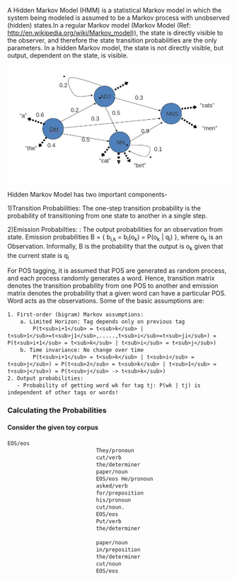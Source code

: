  A Hidden Markov Model (HMM) is a statistical Markov model in which the system being modeled is assumed to be a Markov process with unobserved (hidden) states.In a regular Markov model (Markov Model (Ref: http://en.wikipedia.org/wiki/Markov_model)), the state is directly visible to the observer, and therefore the state transition probabilities are the only parameters. In a hidden Markov model, the state is not directly visible, but output, dependent on the state, is visible.

<img src="images/hmm.jpg">

Hidden Markov Model has two important components-

1)Transition Probabilities: The one-step transition probability is the probability of transitioning from one state to another in a single step.

2)Emission Probabilties: : The output probabilities for an observation from state. Emission probabilities B = { b<sub>i,k</sub> = b<sub>i</sub>(o<sub>k</sub>) = P(o<sub>k</sub> | q<sub>i</sub>) }, where o<sub>k</sub> is an Observation. Informally, B is the probability that the output is o<sub>k</sub> given that the current state is q<sub>i</sub>

For POS tagging, it is assumed that POS are generated as random process, and each process randomly generates a word. Hence, transition matrix denotes the transition probability from one POS to another and emission matrix denotes the probability that a given word can have a particular POS. Word acts as the observations. Some of the basic assumptions are:

```
1. First-order (bigram) Markov assumptions:
   	a. Limited Horizon: Tag depends only on previous tag
		P(t<sub>i+1</sub> = t<sub>k</sub> | t<sub>1</sub>=t<sub>j1</sub>,.....,t<sub>i</sub>=t<sub>ji</sub>) = P(t<sub>i+1</sub> = t<sub>k</sub> | t<sub>i</sub> = t<sub>j</sub>)
	b. Time invariance: No change over time
		P(t<sub>i+1</sub> = t<sub>k</sub> | t<sub>i</sub> = t<sub>j</sub>) = P(t<sub>2</sub> = t<sub>k</sub> | t<sub>1</sub> = t<sub>j</sub>) = P(t<sub>j</sub> -> t<sub>k</sub>)
2. Output probabilities:
   - Probability of getting word wk for tag tj: P(wk | tj) is independent of other tags or words!

```
### Calculating the Probabilities

####  Consider the given toy corpus

```
EOS/eos
                            They/pronoun
                            cut/verb
                            the/determiner
                            paper/noun
                            EOS/eos He/pronoun
                            asked/verb
                            for/preposition
                            his/pronoun
                            cut/noun.
                            EOS/eos
                            Put/verb
                            the/determiner

                            paper/noun
                            in/preposition
                            the/determiner
                            cut/noun
                            EOS/eos

```